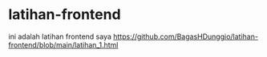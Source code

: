 # latihan-frontend
ini adalah latihan frontend saya
https://github.com/BagasHDunggio/latihan-frontend/blob/main/latihan_1.html
